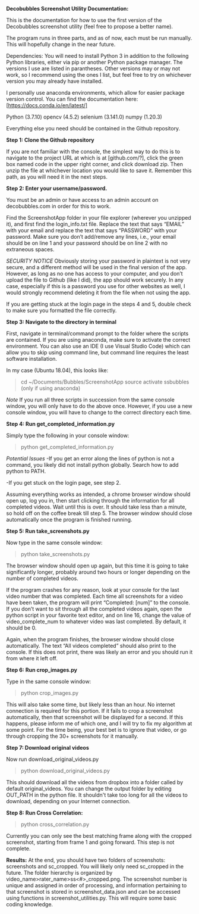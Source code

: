 **Decobubbles Screenshot Utility Documentation:**

This is the documentation for how to use the first version of the Decobubbles screenshot utility (feel free to propose a better name).

The program runs in three parts, and as of now, each must be run manually. This will hopefully change in the near future.

Dependencies:
You will need to install Python 3 in addition to the following Python libraries, either via pip or another Python package manager. The versions I use are listed in parantheses. Other versions may or may not work, so I recommend using the ones I list, but feel free to try on whichever version you may already have installed.

I personally use anaconda environments, which allow for easier package version control. You can find the documentation here: [https://docs.conda.io/en/latest/]

Python (3.7.10)
opencv (4.5.2)
selenium (3.141.0)
numpy (1.20.3)

Everything else you need should be contained in the Github repository.

**Step 1: Clone the Github repository**

If you are not familiar with the console, the simplest way to do this is to navigate to the project URL at which is at [github.com/?], click the green box named code in the upper right corner, and click download zip. Then unzip the file at whichever location you would like to save it. Remember this path, as you will need it in the next steps.

**Step 2: Enter your username/password.**

You must be an admin or have access to an admin account on decobubbles.com in order for this to work.

Find the ScreenshotApp folder in your file explorer (wherever you unzipped it), and first find the login_info.txt file. Replace the text that says “EMAIL” with your email and replace the text that says “PASSWORD” with your password. Make sure you don’t add/remove any lines, i.e., your email should be on line 1 and your password should be on line 2 with no extraneous spaces. 

*SECURITY NOTICE* Obviously storing your password in plaintext is not very secure, and a different method will be used in the final version of the app. However, as long as no one has access to your computer, and you don’t upload the file to Github (like I did), the app should work securely. In any case, especially if this is a password you use for other websites as well, I would strongly recommend deleting it from the file when not using the app. 

If you are getting stuck at the login page in the steps 4 and 5, double check to make sure you formatted the file correctly.

**Step 3: Navigate to the directory in terminal**

First, navigate in terminal/command prompt to the folder where the scripts are contained. If you are using anaconda, make sure to activate the correct environment. You can also use an IDE (I use Visual Studio Code) which can allow you to skip using command line, but command line requires the least software installation.

In my case (Ubuntu 18.04), this looks like:
>cd ~/Documents/Bubbles/ScreenshotApp
>source activate ssbubbles (only if using anaconda)

*Note* If you run all three scripts in succession from the same console window, you will only have to do the above once. However, if you use a new console window, you will have to change to the correct directory each time.

**Step 4: Run get_completed_information.py**

Simply type the following in your console window: 
>python get_completed_information.py

*Potential Issues*
-If you get an error along the lines of python is not a command, you likely did not install python globally. Search how to add python to PATH. 

-If you get stuck on the login page, see step 2.

Assuming everything works as intended, a chrome browser window should open up, log you in, then start clicking through the information for all completed videos. Wait until this is over. It should take less than a minute, so hold off on the coffee break till step 5. The browser window should close automatically once the program is finished running.

**Step 5: Run take_screenshots.py**

Now type in the same console window:
>python take_screenshots.py

The browser window should open up again, but this time it is going to take significantly longer, probably around two hours or longer depending on the number of completed videos. 

If the program crashes for any reason, look at your console for the last video number that was completed. Each time all screenshots for a video have been taken, the program will print “Completed: [num]” to the console. If you don’t want to sit through all the completed videos again, open the python script in your favorite text editor, and on line 16, change the value of video_complete_num to whatever video was last completed. By default, it should be 0. 

Again, when the program finishes, the browser window should close automatically. The text “All videos completed” should also print to the console. If this does not print, there was likely an error and you should run it from where it left off. 

**Step 6: Run crop_images.py**

Type in the same console window:
>python crop_images.py

This will also take some time, but likely less than an hour. No internet connection is required for this portion. If it fails to crop a screenshot automatically, then that screenshot will be displayed for a second. If this happens, please inform me of which one, and I will try to fix my algorithm at some point. For the time being, your best bet is to ignore that video, or go through cropping the 30+ screenshots for it manually. 

**Step 7: Download original videos**

Now run download_original_videos.py

>python download_original_videos.py

This should download all the videos from dropbox into a folder called by default original_videos. You can change the output folder by editing OUT_PATH in the python file. It shouldn't take too long for all the videos to download, depending on your Internet connection.

**Step 8: Run Cross Correlation:**

>python cross_correlation.py

Currently you can only see the best matching frame along with the cropped screenshot, starting from frame 1 and going forward. This step is not complete. 


**Results:**
At the end, you should have two folders of screenshots: screenshots and sc_cropped. You will likely only need sc_cropped in the future. The folder hierarchy is organized by video_name>rater_name>ss<#>_cropped.png. 
The screenshot number is unique and assigned in order of processing, and information pertaining to that screenshot is stored in screenshot_data.json and can be accessed using functions in screenshot_utilities.py. This will require some basic coding knowledge.

